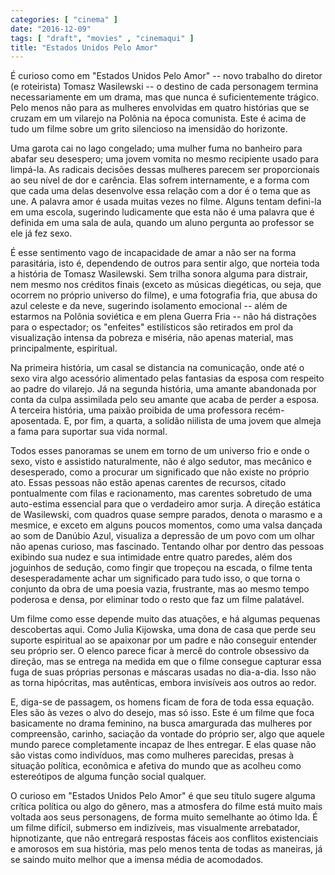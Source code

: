 ```yaml
---
categories: [ "cinema" ]
date: "2016-12-09"
tags: [ "draft", "movies" , "cinemaqui" ]
title: "Estados Unidos Pelo Amor"
---
```

É curioso como em "Estados Unidos Pelo Amor" -- novo trabalho do
diretor (e roteirista) Tomasz Wasilewski -- o destino de cada personagem
termina necessariamente em um drama, mas que nunca é suficientemente
trágico. Pelo menos não para as mulheres envolvidas em quatro histórias
que se cruzam em um vilarejo na Polônia na época comunista. Este
é acima de tudo um filme sobre um grito silencioso na imensidão do
horizonte.

Uma garota cai no lago congelado; uma mulher fuma no banheiro para
abafar seu desespero; uma jovem vomita no mesmo recipiente usado para
limpá-la. As radicais decisões dessas mulheres parecem ser proporcionais
ao seu nível de dor e carência. Elas sofrem internamente, e a forma
com que cada uma delas desenvolve essa relação com a dor é o tema que
as une. A palavra amor é usada muitas vezes no filme. Alguns tentam
defini-la em uma escola, sugerindo ludicamente que esta não é uma
palavra que é definida em uma sala de aula, quando um aluno pergunta
ao professor se ele já fez sexo.

É esse sentimento vago de incapacidade de amar a não ser na forma
parasitária, isto é, dependendo de outros para sentir algo, que norteia
toda a história de Tomasz Wasilewski. Sem trilha sonora alguma para
distrair, nem mesmo nos créditos finais (exceto as músicas diegéticas,
ou seja, que ocorrem no próprio universo do filme), e uma fotografia
fria, que abusa do azul celeste e da neve, sugerindo isolamento emocional
-- além de estarmos na Polônia soviética e em plena Guerra Fria --
não há distrações para o espectador; os "enfeites" estilísticos
são retirados em prol da visualização intensa da pobreza e miséria,
não apenas material, mas principalmente, espiritual.

Na primeira história, um casal se distancia na comunicação, onde até
o sexo vira algo acessório alimentado pelas fantasias da esposa com
respeito ao padre do vilarejo. Já na segunda história, uma amante
abandonada por conta da culpa assimilada pelo seu amante que acaba
de perder a esposa. A terceira história, uma paixão proibida de uma
professora recém-aposentada. E, por fim, a quarta, a solidão niilista
de uma jovem que almeja a fama para suportar sua vida normal.

Todos esses panoramas se unem em torno de um universo frio e onde o sexo,
visto e assistido naturalmente, não é algo sedutor, mas mecânico e
desesperado, como a procurar um significado que não existe no próprio
ato. Essas pessoas não estão apenas carentes de recursos, citado
pontualmente com filas e racionamento, mas carentes sobretudo de uma
auto-estima essencial para que o verdadeiro amor surja. A direção
estática de Wasilewski, com quadros quase sempre parados, denota o
marasmo e a mesmice, e exceto em alguns poucos momentos, como uma valsa
dançada ao som de Danúbio Azul, visualiza a depressão de um povo com
um olhar não apenas curioso, mas fascinado. Tentando olhar por dentro
das pessoas exibindo sua nudez e sua intimidade entre quatro paredes,
além dos joguinhos de sedução, como fingir que tropeçou na escada,
o filme tenta desesperadamente achar um significado para tudo isso,
o que torna o conjunto da obra de uma poesia vazia, frustrante, mas ao
mesmo tempo poderosa e densa, por eliminar todo o resto que faz um filme
palatável.

Um filme como esse depende muito das atuações, e há algumas pequenas
descobertas aqui. Como Julia Kijowska, uma dona de casa que perde seu
suporte espiritual ao se apaixonar por um padre e não conseguir entender
seu próprio ser. O elenco parece ficar à mercê do controle obsessivo
da direção, mas se entrega na medida em que o filme consegue capturar
essa fuga de suas próprias personas e máscaras usadas no dia-a-dia. Isso
não as torna hipócritas, mas autênticas, embora invisíveis aos outros
ao redor.

E, diga-se de passagem, os homens ficam de fora de toda essa
equação. Eles são às vezes o alvo do desejo, mas só isso. Este é
um filme que foca basicamente no drama feminino, na busca amargurada das
mulheres por compreensão, carinho, saciação da vontade do próprio ser,
algo que aquele mundo parece completamente incapaz de lhes entregar. E
elas quase não são vistas como indivíduos, mas como mulheres parecidas,
presas à situação política, econômica e afetiva do mundo que as
acolheu como estereótipos de alguma função social qualquer.

O curioso em "Estados Unidos Pelo Amor" é que seu título sugere alguma
crítica política ou algo do gênero, mas a atmosfera do filme está
muito mais voltada aos seus personagens, de forma muito semelhante
ao ótimo Ida. É um filme difícil, submerso em indizíveis, mas
visualmente arrebatador, hipnotizante, que não entregará respostas
fáceis aos conflitos existenciais e amorosos em sua história, mas
pelo menos tenta de todas as maneiras, já se saindo muito melhor que
a imensa média de acomodados.
